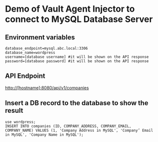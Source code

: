 # Demo of Vault Agent Injector to connect to MySQL Database Server

## Environment variables  
```
database_endpoint=mysql.abc.local:3306
database_name=wordpress
username=[database username] #it will be shown on the API response
password=[database password] #it will be shown on the API response
```

## API Endpoint  
[http://[hostname]:8080/api/v1/companies](http://[hostname]:8080/api/v1/companies)


## Insert a DB record to the database to show the result  
```
use wordpress;
INSERT INTO companies (ID, COMPANY_ADDRESS, COMPANY_EMAIL, COMPANY_NAME) VALUES (1, 'Company Address in MySQL', 'Company’ Email in MySQL', 'Company Name in MySQL');
```
